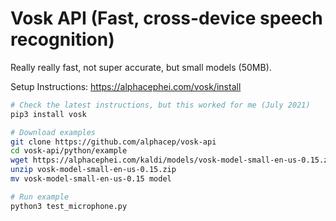 # Vosk API (Fast, cross-device speech recognition)

Really really fast, not super accurate, but small models (50MB).

Setup Instructions:
https://alphacephei.com/vosk/install

```bash
# Check the latest instructions, but this worked for me (July 2021)
pip3 install vosk

# Download examples
git clone https://github.com/alphacep/vosk-api
cd vosk-api/python/example
wget https://alphacephei.com/kaldi/models/vosk-model-small-en-us-0.15.zip
unzip vosk-model-small-en-us-0.15.zip
mv vosk-model-small-en-us-0.15 model

# Run example
python3 test_microphone.py
```

